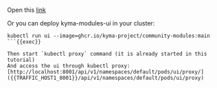 Open this [link]({{TRAFFIC_HOST1_8001}}/static/)

Or you can deploy kyma-modules-ui in your cluster:
```
kubectl run ui --image=ghcr.io/kyma-project/community-modules:main
```{{exec}}

Then start `kubectl proxy` command (it is already started in this tutorial)
And access the ui through kubectl proxy:
[http://localhost:8001/api/v1/namespaces/default/pods/ui/proxy/]({{TRAFFIC_HOST1_8001}}/api/v1/namespaces/default/pods/ui/proxy)

